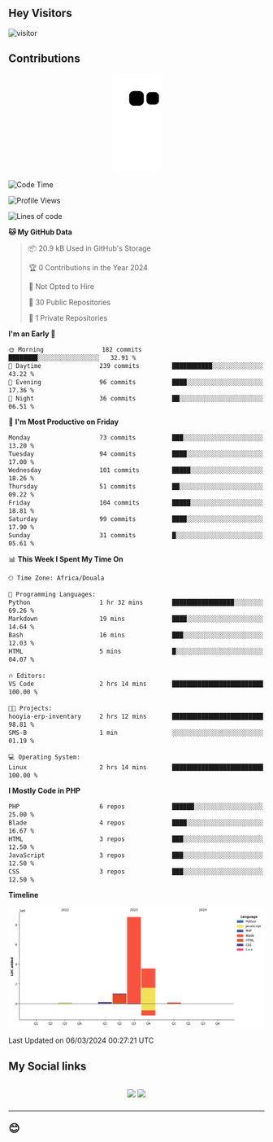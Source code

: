 ## Hey Visitors
![visitor](https://profile-counter.glitch.me/Fotsingboris/count.svg)

## Contributions
<p align="center">
  <img src="https://raw.githubusercontent.com/Fotsingboris/Fotsingboris/output/github-contribution-grid-snake.svg" />
</p>

<!--START_SECTION:waka-->
![Code Time](http://img.shields.io/badge/Code%20Time-846%20hrs%2032%20mins-blue)

![Profile Views](http://img.shields.io/badge/Profile%20Views-0-blue)

![Lines of code](https://img.shields.io/badge/From%20Hello%20World%20I%27ve%20Written-13.7%20million%20lines%20of%20code-blue)

**🐱 My GitHub Data** 

> 📦 20.9 kB Used in GitHub's Storage 
 > 
> 🏆 0 Contributions in the Year 2024
 > 
> 🚫 Not Opted to Hire
 > 
> 📜 30 Public Repositories 
 > 
> 🔑 1 Private Repositories 
 > 
**I'm an Early 🐤** 

```text
🌞 Morning                182 commits         ████████░░░░░░░░░░░░░░░░░   32.91 % 
🌆 Daytime                239 commits         ███████████░░░░░░░░░░░░░░   43.22 % 
🌃 Evening                96 commits          ████░░░░░░░░░░░░░░░░░░░░░   17.36 % 
🌙 Night                  36 commits          ██░░░░░░░░░░░░░░░░░░░░░░░   06.51 % 
```
📅 **I'm Most Productive on Friday** 

```text
Monday                   73 commits          ███░░░░░░░░░░░░░░░░░░░░░░   13.20 % 
Tuesday                  94 commits          ████░░░░░░░░░░░░░░░░░░░░░   17.00 % 
Wednesday                101 commits         █████░░░░░░░░░░░░░░░░░░░░   18.26 % 
Thursday                 51 commits          ██░░░░░░░░░░░░░░░░░░░░░░░   09.22 % 
Friday                   104 commits         █████░░░░░░░░░░░░░░░░░░░░   18.81 % 
Saturday                 99 commits          ████░░░░░░░░░░░░░░░░░░░░░   17.90 % 
Sunday                   31 commits          █░░░░░░░░░░░░░░░░░░░░░░░░   05.61 % 
```


📊 **This Week I Spent My Time On** 

```text
🕑︎ Time Zone: Africa/Douala

💬 Programming Languages: 
Python                   1 hr 32 mins        █████████████████░░░░░░░░   69.26 % 
Markdown                 19 mins             ████░░░░░░░░░░░░░░░░░░░░░   14.64 % 
Bash                     16 mins             ███░░░░░░░░░░░░░░░░░░░░░░   12.03 % 
HTML                     5 mins              █░░░░░░░░░░░░░░░░░░░░░░░░   04.07 % 

🔥 Editors: 
VS Code                  2 hrs 14 mins       █████████████████████████   100.00 % 

🐱‍💻 Projects: 
hooyia-erp-inventary     2 hrs 12 mins       █████████████████████████   98.81 % 
SMS-B                    1 min               ░░░░░░░░░░░░░░░░░░░░░░░░░   01.19 % 

💻 Operating System: 
Linux                    2 hrs 14 mins       █████████████████████████   100.00 % 
```

**I Mostly Code in PHP** 

```text
PHP                      6 repos             ██████░░░░░░░░░░░░░░░░░░░   25.00 % 
Blade                    4 repos             ████░░░░░░░░░░░░░░░░░░░░░   16.67 % 
HTML                     3 repos             ███░░░░░░░░░░░░░░░░░░░░░░   12.50 % 
JavaScript               3 repos             ███░░░░░░░░░░░░░░░░░░░░░░   12.50 % 
CSS                      3 repos             ███░░░░░░░░░░░░░░░░░░░░░░   12.50 % 
```



**Timeline**

![Lines of Code chart](https://raw.githubusercontent.com/Fotsingboris/Fotsingboris/main/assets/bar_graph.png)


 Last Updated on 06/03/2024 00:27:21 UTC
<!--END_SECTION:waka-->

<h2>My Social links <h2>
<p align="center">
   <a href="https://linkedin.com/in/Fotsingboris-Mathieu"><img src="https://img.shields.io/badge/linkedin-%230077B5.svg?style=for-the-badge&logo=linkedin&logoColor=white"></a>
   <a href="https://instagram.com/Fotsingboris"><img src="https://img.shields.io/badge/instagram-%23E4405F.svg?style=for-the-badge&logo=Instagram&logoColor=white"></a>
  </p>
<hr>
😊
